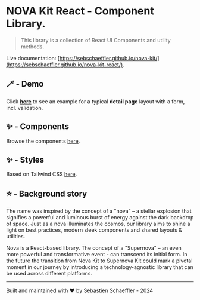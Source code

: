 # NOVA Kit React - Component Library.

> This library is a collection of React UI Components and utility methods.

Live documentation: [https://sebschaeffler.github.io/nova-kit/](https://sebschaeffler.github.io/nova-kit-react/).

## 🪄 - Demo

Click **[here](./src/stories/demo/detail-page/form-demo.tsx)** to see an example for a typical **detail page** layout with a form, incl. validation.

## ✨ - Components

Browse the components [here](./src/components).

## ✨ - Styles

Based on Tailwind CSS [here](./src/nova-styles.css).

## ⭐️ - Background story

The name was inspired by the concept of a "nova" – a
stellar explosion that signifies a powerful and luminous burst of energy against
the dark backdrop of space. Just as a nova illuminates the cosmos, our library
aims to shine a light on best practices, modern sleek components and shared
layouts & utilities. <br />

Nova is a React-based library. The concept of a "Supernova" – an even more powerful and transformative event - can transcend its initial form.
In the future the transition from Nova Kit to Supernova Kit could mark a pivotal moment in our journey by introducing a technology-agnostic library that can be used across different platforms.


---
Built and maintained with ❤️ by Sebastien Schaeffler - 2024

